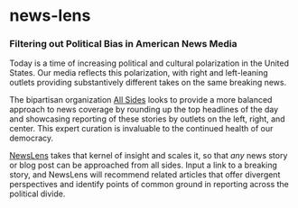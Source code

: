 # news-lens
### Filtering out Political Bias in American News Media

Today is a time of increasing political and cultural polarization in the United States. Our media reflects this polarization, with right and left-leaning outlets providing substantively different takes on the same breaking news.

The bipartisan organization [All Sides](http://allsides.com/) looks to provide a more balanced approach to news coverage by rounding up the top headlines of the day and showcasing reporting of these stories by outlets on the left, right, and center. This expert curation is invaluable to the continued health of our democracy.

[NewsLens](http://www.news-lens.online) takes that kernel of insight and scales it, so that *any* news story or blog post can be approached from all sides. Input a link to a breaking story, and NewsLens will recommend related articles that offer divergent perspectives and identify points of common ground in reporting across the political divide.
